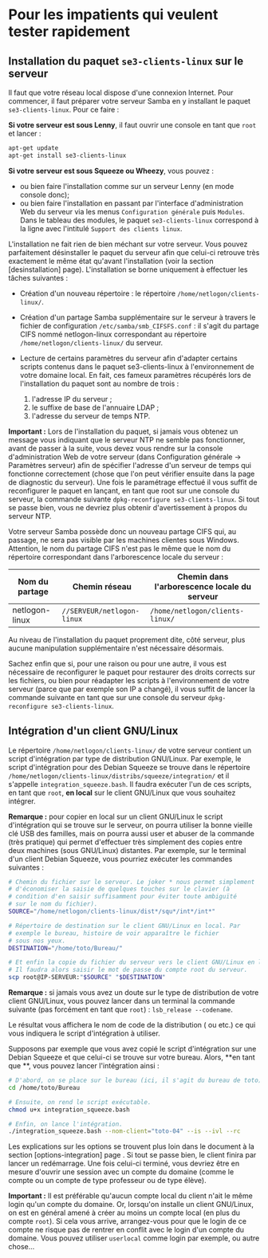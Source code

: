 # Pour les impatients qui veulent tester rapidement

## Installation du paquet `se3-clients-linux` sur le serveur

Il faut que votre réseau local dispose d'une connexion
Internet. Pour commencer, il faut préparer votre serveur
Samba en y installant le paquet `se3-clients-linux`. Pour ce
faire :

**Si votre serveur est sous Lenny**, il faut ouvrir une
console en tant que `root` et lancer :

```sh
apt-get update
apt-get install se3-clients-linux
```

**Si votre serveur est sous Squeeze ou Wheezy**, vous pouvez :

* ou bien faire l'installation comme sur un serveur Lenny
(en mode console donc);
* ou bien faire l'installation en passant par l'interface
d'administration Web du serveur via les menus `Configuration
générale` puis `Modules`. Dans le tableau des modules, le
paquet `se3-clients-linux` correspond à la ligne avec
l'intitulé `Support des clients linux`.

L'installation ne fait rien de bien méchant sur votre
serveur. Vous pouvez parfaitement désinstaller le paquet du
serveur afin que celui-ci retrouve très exactement le même
état qu'avant l'installation (voir la
section [desinstallation] page). L'installation se borne
uniquement à effectuer les tâches suivantes :

* Création d'un nouveau répertoire : le répertoire
`/home/netlogon/clients-linux/`.

* Création d'un partage Samba supplémentaire sur le serveur à
travers le fichier de configuration `/etc/samba/smb_CIFSFS.conf` : il
s'agit du partage CIFS nommé  netlogon-linux correspondant au
répertoire `/home/netlogon/clients-linux/` du serveur.

* Lecture de certains paramètres du serveur afin d'adapter certains
scripts contenus dans le paquet se3-clients-linux à l'environnement
de votre domaine local. En fait, ces fameux paramètres récupérés lors
de l'installation du paquet sont au nombre de trois :

    1. l'adresse IP du serveur ;
    2. le suffixe de base de l'annuaire LDAP ;
    3. l'adresse du serveur de temps NTP.

**Important :** Lors de l'installation du paquet, si jamais
vous obtenez un message vous indiquant que le serveur NTP ne
semble pas fonctionner, avant de passer à la suite, vous
devez vous rendre sur la console d'administration Web de
votre serveur (dans Configuration générale → Paramètres
serveur) afin de spécifier l'adresse d'un serveur de temps
qui fonctionne correctement (chose que l'on peut vérifier
ensuite dans la page de diagnostic du serveur). Une fois le
paramétrage effectué il vous suffit de reconfigurer le
paquet en lançant, en tant que root sur une console du
serveur, la commande suivante `dpkg-reconfigure
se3-clients-linux`. Si tout se passe bien, vous ne devriez
plus obtenir d'avertissement à propos du serveur NTP.

Votre serveur Samba possède donc un nouveau partage CIFS
qui, au passage, ne sera pas visible par les machines
clientes sous Windows. Attention, le nom du partage CIFS
n'est pas le même que le nom du répertoire correspondant
dans l'arborescence locale du serveur :

Nom du partage | Chemin réseau              | Chemin dans l'arborescence locale du serveur
---------------|----------------------------|---------------------------------------------
netlogon-linux | `//SERVEUR/netlogon-linux` | `/home/netlogon/clients-linux/`

Au niveau de l'installation du paquet proprement dite, côté
serveur, plus aucune manipulation supplémentaire n'est
nécessaire désormais.

Sachez enfin que si, pour une raison ou pour une autre, il
vous est nécessaire de reconfigurer le paquet pour restaurer
des droits corrects sur les fichiers, ou bien pour réadapter
les scripts à l'environnement de votre serveur (parce que
par exemple son IP a changé), il vous suffit de lancer la
commande suivante en tant que sur une console du serveur
`dpkg-reconfigure se3-clients-linux`.

## Intégration d'un client GNU/Linux

Le répertoire `/home/netlogon/clients-linux/` de votre
serveur contient un script d'intégration par type de
distribution GNU/Linux. Par exemple, le script d'intégration
pour des Debian Squeeze se trouve dans le répertoire
`/home/netlogon/clients-linux/distribs/squeeze/integration/`
et il s'appelle `integration_squeeze.bash`. Il faudra
exécuter l'un de ces scripts, en tant que `root`, **en
local** sur le client GNU/Linux que vous souhaitez intégrer.

**Remarque :** pour copier en local sur un client GNU/Linux
le script d'intégration qui se trouve sur le serveur, on
pourra utiliser la bonne vieille clé USB des familles, mais
on pourra aussi user et abuser de la commande (très
pratique) qui permet d'effectuer très simplement des copies
entre deux machines (sous GNU/Linux) distantes. Par exemple,
sur le terminal d'un client Debian Squeeze, vous pourriez
exécuter les commandes suivantes :

```sh
# Chemin du fichier sur le serveur. Le joker * nous permet simplement 
# d'économiser la saisie de quelques touches sur le clavier (à
# condition d'en saisir suffisamment pour éviter toute ambiguïté 
# sur le nom du fichier).
SOURCE="/home/netlogon/clients-linux/dist*/squ*/int*/int*"

# Répertoire de destination sur le client GNU/Linux en local. Par
# exemple le bureau, histoire de voir apparaître le fichier
# sous nos yeux.
DESTINATION="/home/toto/Bureau/"

# Et enfin la copie du fichier du serveur vers le client GNU/Linux en local.
# Il faudra alors saisir le mot de passe du compte root du serveur.
scp root@IP-SERVEUR:"$SOURCE" "$DESTINATION"
```

**Remarque :** si jamais vous avez un doute sur le type de
distribution de votre client GNU/Linux, vous pouvez lancer
dans un terminal la commande suivante (pas forcément en tant
que `root`) : `lsb_release --codename`.

Le résultat vous affichera le nom de code de la distribution
( ou etc.) ce qui vous indiquera le script d'intégration à
utiliser.

Supposons par exemple que vous avez copié le script
d'intégration sur une Debian Squeeze et que celui-ci se
trouve sur votre bureau. Alors, **en tant que **, vous
pouvez lancer l'intégration ainsi :

```sh
# D'abord, on se place sur le bureau (ici, il s'agit du bureau de toto).
cd /home/toto/Bureau

# Ensuite, on rend le script exécutable.
chmod u+x integration_squeeze.bash

# Enfin, on lance l'intégration.
./integration_squeeze.bash --nom-client="toto-04" --is --ivl --rc
```

Les explications sur les options se trouvent plus loin dans
le document à la section [options-integration] page . Si
tout se passe bien, le client finira par lancer un
redémarrage. Une fois celui-ci terminé, vous devriez être en
mesure d'ouvrir une session avec un compte du domaine (comme
le compte ou un compte de type professeur ou de type élève).

**Important :** Il est préférable qu'aucun compte local du
client n'ait le même login qu'un compte du domaine. Or,
lorsqu'on installe un client GNU/Linux, on est en général
amené à créer au moins un compte local (en plus du compte
`root`). Si cela vous arrive, arrangez-vous pour que le
login de ce compte ne risque pas de rentrer en conflit avec
le login d'un compte du domaine. Vous pouvez utiliser
`userlocal` comme login par exemple, ou autre chose…


